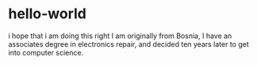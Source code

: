 # hello-world
i hope that i am doing this right
I am originally from Bosnia, I have an associates degree in electronics repair, and decided ten years later to get into computer science.
